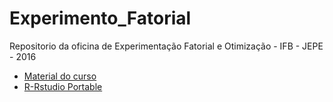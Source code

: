 # Experimento_Fatorial
Repositorio da oficina de Experimentação Fatorial e Otimização - IFB - JEPE - 2016

* [Material do curso](https://github.com/pcbrom/Experimento_Fatorial/blob/master/Modelos.zip?raw=true)<br>
* [R-Rstudio Portable](https://www.dropbox.com/s/9qpjq3i0htdosgz/RStudioPortable.zip?dl=1)
